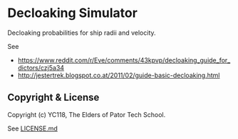 Decloaking Simulator
====================

Decloaking probabilities for ship radii and velocity.

See

* https://www.reddit.com/r/Eve/comments/43kpvp/decloaking_guide_for_dictors/czj5a34
* http://jestertrek.blogspot.co.at/2011/02/guide-basic-decloaking.html


Copyright & License
-------------------

Copyright (c) YC118, The Elders of Pator Tech School.

See [LICENSE.md](LICENSE.md)

